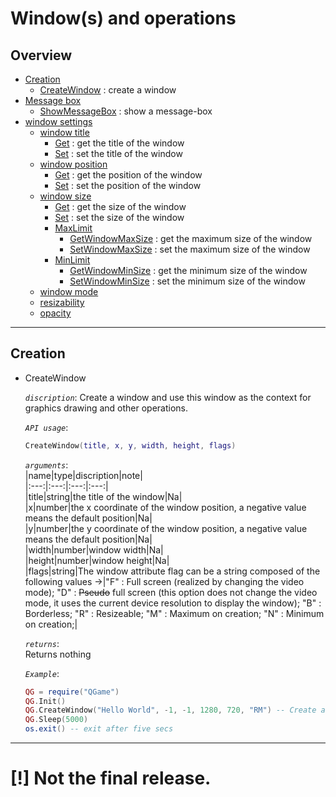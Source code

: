 # Window(s) and operations

## Overview  

* [Creation](#1)  
  * [CreateWindow](#11) : create a window
* [Message box](#2)  
  * [ShowMessageBox](#21) : show a message-box
* [window settings](#3)  
  * [window title](#31)
    * [Get](#311) : get the title of the window  
    * [Set](#312) : set the title of the window
  * [window position](#32)  
    * [Get](#321) : get the position of the window  
    * [Set](#322) : set the position of the window  
  * [window size](#33)  
    * [Get](#331) : get the size of the window  
    * [Set](#332) : set the size of the window  
    * [MaxLimit](#333)  
      * [GetWindowMaxSize](#3331) : get the maximum size of the window  
      * [SetWindowMaxSize](#3332) : set the maximum size of the window  
    * [MinLimit](#334)  
      * [GetWindowMinSize](#3331) : get the minimum size of the window  
      * [SetWindowMinSize](#3332) : set the minimum size of the window  
  * [window mode](#34)  
  * [resizability](#35)  
  * [opacity](#36)  

---

## <span id="1">Creation</span>  

* <span id="11">CreateWindow</span>  

    _`discription`_: Create a window and use this window as the context for graphics drawing and other operations.  

    _`API usage`_:  

    ```lua
    CreateWindow(title, x, y, width, height, flags)
    ```

    _`arguments`_:  
    |name|type|discription|note|  
    |:---:|:---:|:---:|:---:|  
    |title|string|the title of the window|Na|  
    |x|number|the x coordinate of the window position, a negative value means the default position|Na|  
    |y|number|the y coordinate of the window position, a negative value means the default position|Na|  
    |width|number|window width|Na|  
    |height|number|window height|Na|  
    |flags|string|The window attribute flag can be a string composed of the following values ->|"F" : Full screen (realized by changing the video mode); "D" : ~~Pseudo~~ full screen (this option does not change the video mode, it uses the current device resolution to display the window); "B" : Borderless; "R" : Resizeable; "M" : Maximum on creation; "N" : Minimum on creation;|  

    _`returns`_:  
    Returns nothing

    _`Example`_:  

    ```lua
    QG = require("QGame")
    QG.Init()
    QG.CreateWindow("Hello World", -1, -1, 1280, 720, "RM") -- Create a window titled Hello World, maximize it and adjust its size, and display it in the default position. When using the "maximize" property to set the window, the set width and height will be ignored.
    QG.Sleep(5000)
    os.exit() -- exit after five secs
    ```

---

# [!] Not the final release.  